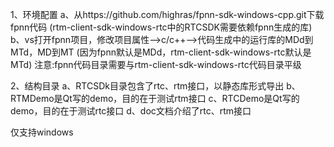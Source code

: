 1、环境配置
    a、从https://github.com/highras/fpnn-sdk-windows-cpp.git下载fpnn代码
       (rtm-client-sdk-windows-rtc中的RTCSDK需要依赖fpnn生成的库)
    b、vs打开fpnn项目，修改项目属性-->c/c++-->代码生成中的运行库的MDd到MTd，MD到MT
       (因为fpnn默认是MDd，rtm-client-sdk-windows-rtc默认是MTd)
    注意:fpnn代码目录需要与rtm-client-sdk-windows-rtc代码目录平级
    
2、结构目录
    a、RTCSDk目录包含了rtc、rtm接口，以静态库形式导出
    b、RTMDemo是Qt写的demo，目的在于测试rtm接口
    c、RTCDemo是Qt写的demo，目的在于测试rtc接口
    d、doc文档介绍了rtc、rtm接口

仅支持windows


